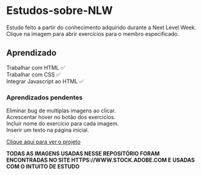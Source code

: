 # Estudos-sobre-NLW

Estudo feito a partir do conhecimento adquirido durante a Next Level Week. 
Clique na imagem para abrir exercícios para o membro especificado.

## Aprendizado

Trabalhar com HTML ✅<br>
Trabalhar com CSS ✅<br>
Integrar Javascript ao HTML ✅<br>

### Aprendizados pendentes
Eliminar bug de multiplas imagens ao clicar.<br>
Acrescentar hover no botão dos exercicíos.<br>
Incluir nome do exercício para cada imagem.<br>
Inserir um texto na página inicial.

<a href="https://hoyci.github.io/Estudos-sobre-NLW/">Clique aqui para ver o projeto</a>

<b>TODAS AS IMAGENS USADAS NESSE REPOSITÓRIO FORAM ENCONTRADAS NO SITE HTTPS://WWW.STOCK.ADOBE.COM E USADAS COM O INTUITO DE ESTUDO<b>


